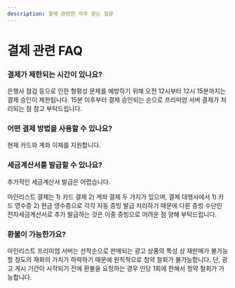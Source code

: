 ```yaml
---
description: 결제 관련한 자주 묻는 질문
---
```


# 결제 관련 FAQ

### 결제가 제한되는 시간이 있나요?

은행사 점검 등으로 인한 형평성 문제를 예방하기 위해 오전 12시부터 12시 15분까지는 결제 승인이 제한됩니다. 15분 이후부터 결제 승인되는 순으로 프리미엄 서버 결제가 처리되는 점 참고 부탁드립니다.

### 어떤 결제 방법을 사용할 수 있나요?

현재 카드와 계좌 이체를 지원합니다.

### 세금계산서를 발급할 수 있나요?

추가적인 세금계산서 발급은 어렵습니다.

마인리스트 결제는 1) 카드 결제 2) 계좌 결제 두 가지가 있으며, 결제 대행사에서 1) 카드 영수증 2) 현금 영수증으로 각각 자동 증빙 발급 처리하기 때문에 다른 증빙 수단인 전자세금계산서로 추가 발급하는 것은 이중 증빙으로 어려운 점 양해 부탁드립니다.

### 환불이 가능한가요?

마인리스트 프리미엄 서버는 선착순으로 판매되는 광고 상품의 특성 상 재판매가 불가능할 정도의 재화의 가치가 하락하기 때문에 원칙적으로 청약 철회가 불가능합니다. 단, 광고 게시 기간이 시작되기 전에 환불을 요청하는 경우 인당 1회에 한해서 청약 철회가 가능합니다.
